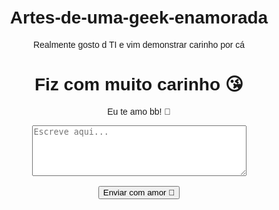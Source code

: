 # Artes-de-uma-geek-enamorada
Realmente gosto d TI e vim demonstrar carinho por cá 
<!DOCTYPE html>
<html>
<head>
  <meta charset="UTF-8">
  <title> Oiii meu branquelooo 💝</title>
</head>
<body style="font-family:sans-serif; text-align:center; margin-top:50px;">
  <h1> Fiz com muito carinho 😘</h1>
  <p> Eu te amo bb! 💬</p>
  <form action="mensagem" method="post">
    <textarea name="msg" rows="5" cols="40" placeholder="Escreve aqui..."></textarea><br><br>
    <input type="submit" value="Enviar com amor 💌" />
  </form>
</body>
</html>
